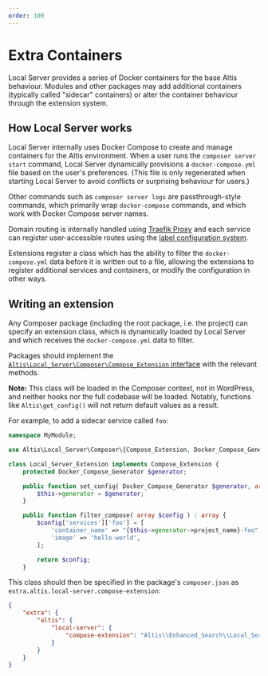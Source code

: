 ```yaml
---
order: 100
---
```

# Extra Containers

Local Server provides a series of Docker containers for the base Altis behaviour. Modules and other packages may add additional
containers (typically called "sidecar" containers) or alter the container behaviour through the extension system.


## How Local Server works

Local Server internally uses Docker Compose to create and manage containers for the Altis environment. When a user runs the
`composer server start` command, Local Server dynamically provisions a `docker-compose.yml` file based on the user's preferences.
(This file is only regenerated when starting Local Server to avoid conflicts or surprising behaviour for users.)

Other commands such as `composer server logs` are passthrough-style commands, which primarily wrap `docker-compose` commands, and
which work with Docker Compose server names.

Domain routing is internally handled using [Traefik Proxy](https://doc.traefik.io/traefik/) and each service can register
user-accessible routes using the [label configuration system](https://doc.traefik.io/traefik/providers/docker/).

Extensions register a class which has the ability to filter the `docker-compose.yml` data before it is written out to a file,
allowing the extensions to register additional services and containers, or modify the configuration in other ways.


## Writing an extension

Any Composer package (including the root package, i.e. the project) can specify an extension class, which is dynamically loaded by
Local Server and which receives the `docker-compose.yml` data to filter.

Packages should implement the [`Altis\Local_Server\Composer\Compose_Extension`
interface](https://github.com/humanmade/altis-local-server/blob/master/inc/composer/class-compose-extension.php) with the relevant
methods.

**Note:** This class will be loaded in the Composer context, not in WordPress, and neither hooks nor the full codebase will be
loaded. Notably, functions like `Altis\get_config()` will not return default values as a result.

For example, to add a sidecar service called `foo`:

```php
namespace MyModule;

use Altis\Local_Server\Composer\{Compose_Extension, Docker_Compose_Generator};

class Local_Server_Extension implements Compose_Extension {
	protected Docker_Compose_Generator $generator;

	public function set_config( Docker_Compose_Generator $generator, array $args ) : void {
		$this->generator = $generator;
	}

	public function filter_compose( array $config ) : array {
		$config['services']['foo'] = [
			'container_name' => "{$this->generator->project_name}-foo",
			'image' => 'hello-world',
		];

		return $config;
	}
```

This class should then be specified in the package's `composer.json` as `extra.altis.local-server.compose-extension`:

```json
{
	"extra": {
		"altis": {
			"local-server": {
				"compose-extension": "Altis\\Enhanced_Search\\Local_Server_Extension"
			}
		}
	}
}
```
